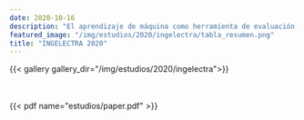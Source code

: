 ```yaml
---
date: 2020-10-16
description: "El aprendizaje de máquina como herramienta de evaluación de políticas públicas implementadas a nivel nacional. Caso de la seguridad de tránsito"
featured_image: "/img/estudios/2020/ingelectra/tabla_resumen.png"
title: "INGELECTRA 2020"
---
```


{{< gallery gallery_dir="/img/estudios/2020/ingelectra">}}
<br>
<br>
<br>


{{< pdf name="estudios/paper.pdf" >}}